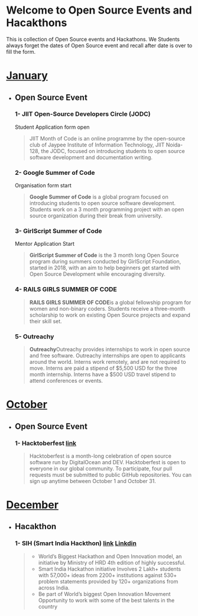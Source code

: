 # Welcome to Open Source Events and Hacakthons

This is collection of Open Source events and Hackathons. We Students always forget the dates of Open Source event and recall after date is over to fill the form.



# <u> January </u>

- ## Open Source Event
	### 1- JIIT Open-Source Developers Circle (JODC)
	Student Application form open
	> JIIT Month of Code is an online programme by the open-source club of Jaypee Institute of Information Technology, JIIT Noida-128, the JODC, focused on introducing students to open source software development and documentation writing.
	### 2- Google Summer of Code 
	Organisation form start
	>  ****Google Summer of Code**** is a global program focused on introducing students to open source software development. Students work on a 3 month programming project with an open source organization during their break from university.
	### 3- GirlScript Summer of Code 
	Mentor Application Start
	> **GirlScript Summer of Code** is the 3 month long Open Source program during summers conducted by GirlScript Foundation, started in 2018, with an aim to help beginners get started with Open Source Development while encouraging diversity.
	
	
     ###  4- RAILS GIRLS SUMMER OF CODE
	> **RAILS GIRLS SUMMER OF CODE**is a global fellowship program for women and non-binary coders. Students receive a three-month scholarship to work on existing Open Source projects and expand their skill set.
	### 5- Outreachy
	
	>**Outreachy**Outreachy provides internships to work in open source and free software.  Outreachy internships are open to applicants around the world. Interns work remotely, and are not required to move. Interns are paid a stipend of $5,500 USD for the three month internship. Interns have a $500 USD travel stipend to attend conferences or events.
# <u> October </u>
- ## Open Source Event
		
	### 1- Hacktoberfest [link](https://hacktoberfest.digitalocean.com)
	> Hacktoberfest is a month-long celebration of open source software run by DigitalOcean and DEV. Hacktoberfest is open to everyone in our global community. To participate, four pull requests must be submitted to public GitHub repositories. You can sign up anytime between October 1 and October 31.

# <u> December </u>
- ## Hacakthon
	### 1- SIH (Smart India Hackthon) [link](https://www.sih.gov.in)  [Linkdin](https://www.linkedin.com/company/smart-india-hackathon-2020/) 
	>-   World’s Biggest Hackathon and Open Innovation model, an initiative by Ministry of HRD 4th edition of highly successful.
	>-   Smart India Hackathon initiative Involves 2 Lakh+ students with 57,000+ ideas from 2200+ institutions against 530+ problem statements provided by 120+ organizations from across India.
	>-   Be part of World’s biggest Open Innovation Movement Opportunity to work with some of the best talents in the country
